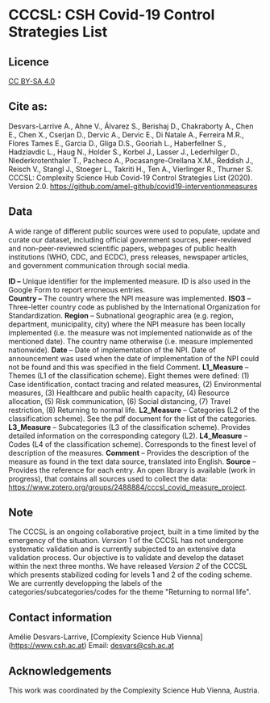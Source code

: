 # CCCSL: CSH Covid-19 Control Strategies List

## Licence
[CC BY-SA 4.0](https://creativecommons.org/licenses/by-sa/4.0/deed.en)

## Cite as:
Desvars-Larrive A., Ahne V., Álvarez S., Berishaj D., Chakraborty A., Chen E., Chen X., Cserjan D., Dervic A., Dervic E., Di Natale A., Ferreira M.R., Flores Tames E., Garcia D., Gliga D.S., Gooriah L., Haberfellner S., Hadziavdic L., Haug N., Holder S., Korbel J., Lasser J., Lederhilger D., Niederkrotenthaler T., Pacheco A., Pocasangre-Orellana X.M., Reddish J., Reisch V., Stangl J., Stoeger L., Takriti H., Ten A., Vierlinger R., Thurner S. CCCSL: Complexity Science Hub Covid-19 Control Strategies List (2020). Version 2.0. https://github.com/amel-github/covid19-interventionmeasures

## Data
A wide range of different public sources were used to populate, update and curate our dataset, including official government sources, peer-reviewed and non-peer-reviewed scientific papers, webpages of public health institutions (WHO, CDC, and ECDC), press releases, newspaper articles, and government communication through social media. 

**ID –** Unique identifier for the implemented measure. ID is also used in the Google Form to report erroneous entries.<br>
**Country –** The country where the NPI measure was implemented.
**ISO3** – Three-letter country code as published by the International Organization for Standardization.
**Region** – Subnational geographic area (e.g. region, department, municipality, city) where the NPI measure has been locally implemented (i.e. the measure was not implemented nationwide as of the mentioned date). The country name otherwise (i.e. measure implemented nationwide).
**Date** – Date of implementation of the NPI. Date of announcement was used when the date of implementation of the NPI could not be found and this was specified in the field Comment.
**L1_Measure** – Themes (L1 of the classification scheme). Eight themes were defined:
(1) Case identification, contact tracing and related measures,
(2) Environmental measures,
(3) Healthcare and public health capacity,
(4) Resource allocation,
(5) Risk communication,
(6) Social distancing,
(7) Travel restriction,
(8) Returning to normal life.
**L2_Measure** – Categories (L2 of the classification scheme). See the pdf document for the list of the categories.
**L3_Measure** – Subcategories (L3 of the classification scheme). Provides detailed information on the corresponding category (L2).
**L4_Measure** – Codes (L4 of the classification scheme). Corresponds to the finest level of description of the measures.
**Comment** – Provides the description of the measure as found in the text data source, translated into English.
**Source** – Provides the reference for each entry. An open library is available (work in progress), that contains all sources used to collect the data: https://www.zotero.org/groups/2488884/cccsl_covid_measure_project.

## Note
The CCCSL is an ongoing collaborative project, built in a time limited by the emergency of the situation. *Version 1* of the CCCSL has not undergone systematic validation and is currently subjected to an extensive data validation process. Our objective is to validate and develop the dataset within the next three months.
We have released *Version 2* of the CCCSL which presents stabilized coding for levels 1 and 2 of the coding scheme.
We are currently developping the labels of the categories/subcategories/codes for the theme "Returning to normal life".

## Contact information
Amélie Desvars-Larrive, [Complexity Science Hub Vienna] (https://www.csh.ac.at)
Email: desvars@csh.ac.at

## Acknowledgements
This work was coordinated by the Complexity Science Hub Vienna, Austria.

